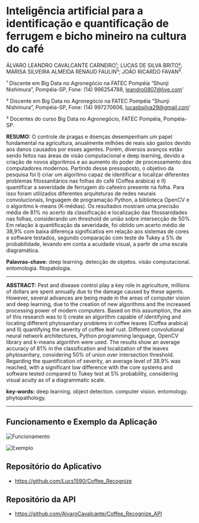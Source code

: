 # Inteligência artificial para a identificação e quantificação de ferrugem e bicho mineiro na cultura do café


ÁLVARO LEANDRO CAVALCANTE CARNEIRO[¹](https://orcid.org/0000-0002-9485-7229); LUCAS DE SILVA BRITO[²](https://orcid.org/0000-0001-6748-5100); MARISA SILVEIRA ALMEIDA RENAUD FAULIN³; JOÃO RICARDO FAVAN³.


¹ Discente em Big Data no Agronegócio na FATEC Pompéia “Shunji Nishimura”, Pompéia-SP, Fone: (14) 996254788, leandro0807@live.com'

² Discente em Big Data no Agronegócio na FATEC Pompéia “Shunji Nishimura”, Pompéia-SP, Fone: (14) 997270606, lucasbsilva29@gmail.com'

³ Docentes do curso Big Data no Agronegócio, FATEC Pompéia, Pompéia-SP.


**RESUMO:**  O controle de pragas e doenças desempenham um papel fundamental na agricultura, anualmente milhões de reais são gastos devido aos danos causados por esses agentes. Porém, diversos avanços estão sendo feitos nas áreas de visão computacional e deep learning, devido a criação de novos algoritmos e ao aumento do poder de processamento dos computadores modernos. Partindo desse pressuposto, o objetivo da pesquisa foi I) criar um algoritmo capaz de identificar e localizar diferentes problemas fitossanitários nas folhas do café (Coffea arabica) e II) quantificar a severidade de ferrugem do cafeeiro presente na folha. Para isso foram utilizados diferentes arquiteturas de redes neurais convolucionais, linguagem de programação Python, a biblioteca OpenCV e o algoritmo k-means (K-médias). Os resultados mostram uma precisão média de 81% no acerto da classificação e localização das fitossanidades nas folhas, considerando um threshold de união sobre intersecção de 50%. Em relação à quantificação da severidade, foi obtido um acerto médio de 38,9% com baixa diferença significativa em relação aos sistemas de cores e software testados, segundo comparação com teste de Tukey a 5% de probabilidade, levando em conta a acuidade visual, a partir de uma escala diagramática.

**Palavras-chave:** deep learning. detecção de objetos. visão computacional. entomologia. fitopatologia.

---

**ABSTRACT:** Pest and disease control play a key role in agriculture, millions of dollars are spent annually due to the damage caused by these agents. However, several advances are being made in the areas of computer vision and deep learning, due to the creation of new algorithms and the increased processing power of modern computers. Based on this assumption, the aim of this research was to I) create an algorithm capable of identifying and locating different phytosanitary problems in coffee leaves (Coffea arabica) and II) quantifying the severity of coffee leaf rust. Different convolutional neural network architectures, Python programming language, OpenCV library and k-means algorithm were used. The results show an average accuracy of 81% in the classification and localization of the leaves phytosanitary, considering 50% of union over intersection threshold. Regarding the quantification of severity,  an average level of 38.9% was reached, with a significant low difference with the core systems and software tested compared to Tukey test at 5% probability, considering visual acuity as of a diagrammatic scale.

**key-words:** deep learning. object detection. computer vision. entomology. phytopathology.

---

## Funcionamento e Exemplo da Aplicação
![Funcionamento](https://raw.githubusercontent.com/Lucs1590/coffee-phytopathology-detection/master/funcionamento.png "Funcionamento da aplicação")

![Exemplo](https://raw.githubusercontent.com/Lucs1590/coffee-phytopathology-detection/master/exemplo.png "FExemplo da aplicação")


## Repositório do Aplicativo
 - https://github.com/Lucs1590/Coffee_Recognize

## Repositório da API
 - https://github.com/AlvaroCavalcante/Coffee_Recognize_API
 
